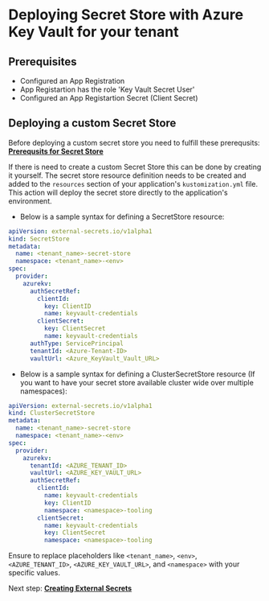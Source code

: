 # Deploying Secret Store with Azure Key Vault for your tenant

## Prerequisites

- Configured an App Registration
- App Registartion has the role 'Key Vault Secret User'
- Configured an App Registartion Secret (Client Secret)

## Deploying a custom Secret Store

Before deploying a custom secret store you need to fulfill these prerequsits: [**Prerequsits for Secret Store**](../../OpenShift%20Tenants/Tenant%20features/external-secrets.md)

If there is need to create a custom Secret Store this can be done by creating it yourself. The secret store resource definition needs to be created and added to the `resources` section of your application's `kustomization.yml` file. This action will deploy the secret store directly to the application's environment.

- Below is a sample syntax for defining a SecretStore resource:

```yaml title="secret store resource layout"
apiVersion: external-secrets.io/v1alpha1
kind: SecretStore
metadata:
  name: <tenant_name>-secret-store
  namespace: <tenant_name>-<env>
spec:
  provider:
    azurekv:
      authSecretRef:
        clientId:
          key: ClientID
          name: keyvault-credentials
        clientSecret:
          key: ClientSecret
          name: keyvault-credentials
      authType: ServicePrincipal
      tenantId: <Azure-Tenant-ID>
      vaultUrl: <Azure_KeyVault_Vault_URL>
```

- Below is a sample syntax for defining a ClusterSecretStore resource (If you want to have your secret store available cluster wide over multiple namespaces):

```yaml title="cluster secret store resource layout"
apiVersion: external-secrets.io/v1alpha1
kind: ClusterSecretStore
metadata:
  name: <tenant_name>-secret-store
  namespace: <tenant_name>-<env>
spec:
  provider:
    azurekv:
      tenantId: <AZURE_TENANT_ID>
      vaultUrl: <AZURE_KEY_VAULT_URL>
      authSecretRef:
        clientId:
          name: keyvault-credentials
          key: ClientID
          namespace: <namespace>-tooling
        clientSecret:
          name: keyvault-credentials
          key: ClientSecret
          namespace: <namespace>-tooling
```

Ensure to replace placeholders like `<tenant_name>`, `<env>`, `<AZURE_TENANT_ID>`, `<AZURE_KEY_VAULT_URL>`, and `<namespace>` with your specific values. 

Next step: [**Creating External Secrets**](creating-external-secrets.md)

<!-- ## Creating the External Secret
To create a secret from Azure Key Vault you need to create the custom resource external secret in OpenShift.  It interacts with the secret store to access secrets stored in Azure KeyVault and then creates an equivalent secret within OpenShift, making the sensitive data accessible to applications.

```yaml title="Defining an external secret"
apiVersion: external-secrets.io/v1beta1
kind: ExternalSecret
metadata:
  name: <name_of_external_secret>
  namespace: <tenant_name>-<env>
spec:
  refreshInterval: 10s
  secretStoreRef:
    kind: ClusterSecretStore
    name: <tenant_name>-secret-store
  target:
    name: <secret_name_in_ocp>
    creationPolicy: Owner
  data:
  - secretKey: <key_definition_in_secret>
    remoteRef:
      key: <key_ref_in_azure>
```

Below is the explanation of the different variables:

- **Name of External Secret** (`<name_of_external_secret>`): This is the unique identifier for the ExternalSecret object within OpenShift.
- **Namespace** (`<tenant_name>-<env>`): Replace with the specific tenant and environment where the secret is to be deployed.
- **Refresh Interval:** This determines how often the external secret syncs with Azure KeyVault to ensure updated data accessibility.
- **Secret Name in OCP** (`<secret_name_in_ocp>`): The designated name for the secret within OpenShift post-import.
- **Key Definition in Secret** (`<key_definition_in_secret>`): This key is used within OpenShift for referencing the secret’s value.
- **Key Reference in Azure** (`<key_ref_in_azure>`): The name of the secret as stored in Azure KeyVault.

This ExternalSecret object connects to Azure KeyVault through the specified SecretStore, fetching the secret identified by `<key_ref_in_azure>`. It then creates or updates a secret named `<secret_name_in_ocp>` in OpenShift, storing the fetched value under `<key_definition_in_secret>`. 

When `creationPolicy: Owner` is set, the ExternalSecret object "owns" the resulting secret within OpenShift. In this ownership model, if the ExternalSecret object is deleted, the associated secret within OpenShift is also automatically deleted. On the other hand, a `creationPolicy: Merge` would imply that the secret remains even after deleting the ExternalSecret object, enhancing data persistence.


### Example of a Completed External Secret Configuration

Below is a comprehensive example that includes an Azure secret, a SecretStore object, and an ExternalSecret object. This real-world example demonstrates how these elements interconnect.

#### Azure Secret

A secret is stored in Azure KeyVault with the following attributes:

- **Vault URL**: `https://demo-dev.vault.azure.net/`
- **Secret Name**: `azure-secret`
- **Secret Value**: `mysecret`

#### SecretStore Object

The SecretStore object is defined within OpenShift to reference the Azure secret. Here is its configuration:

```yaml
apiVersion: external-secrets.io/v1beta1
kind: SecretStore
metadata:
  name: demo-secret-store
  namespace: demo-dev
spec:
  provider:
    azurekv:
      authSecretRef:
        clientId:
          key: ClientID
          name: keyvault-credentials
        clientSecret:
          key: ClientSecret
          name: keyvault-credentials
      authType: ServicePrincipal
      tenantId: dne39jdh-slik-f9wj-bcdd-sdofjs5dlkfj
      vaultUrl: https://demo-dev.vault.azure.net
```

#### ExternalSecret Object

An ExternalSecret object is used to fetch the secret from Azure using the defined SecretStore. Its configuration is as follows:

```yaml
apiVersion: external-secrets.io/v1beta1
kind: ExternalSecret
metadata:
  name: openshift-external-secret
  namespace: demo-dev
spec:
  refreshInterval: 10s
  secretStoreRef:
    kind: SecretStore
    name: demo-secret-store
  target:
    name: openshift-secret
    creationPolicy: Owner
  data:
  - secretKey: secret-key
    remoteRef:
      key: azure-secret
```

#### Resulting OpenShift Secret

The configuration above will result in the creation of the following OpenShift secret:

```yaml
apiVersion: v1
kind: Secret
metadata:
  name: openshift-secret
  namespace: demo-dev
  [...]
immutable: false
data:
  secret-key: bXlzZWNyZXQ=     # Decoded value: mysecret
type: Opaque
```

#### Summary

In this configuration:

- The Azure secret named `azure-secret` has a value of `mysecret`.
- The SecretStore object is configured to access this secret.
- The ExternalSecret object fetches the secret from Azure and creates a corresponding secret in OpenShift named `openshift-secret`. -->